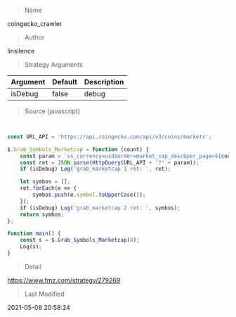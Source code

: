 
> Name

coingecko_crawler

> Author

linsilence



> Strategy Arguments



|Argument|Default|Description|
|----|----|----|
|isDebug|false|debug|


> Source (javascript)

``` javascript
  

const URL_API = 'https://api.coingecko.com/api/v3/coins/markets';

$.Grab_Symbols_Marketcap = function (count) {
    const param = `vs_currency=usd&order=market_cap_desc&per_page=${count}&page=1&sparkline=false`;
    const ret = JSON.parse(HttpQuery(URL_API + '?' + param));
    if (isDebug) Log('grab_marketcap 1 ret: ', ret);

    let symbos = [];
    ret.forEach(e => {
        symbos.push(e.symbol.toUpperCase());
    });
    if (isDebug) Log('grab_marketcap 2 ret: ', symbos);
    return symbos;
};

function main() {
    const s = $.Grab_Symbols_Marketcap(4);
    Log(s);
}
```

> Detail

https://www.fmz.com/strategy/279269

> Last Modified

2021-05-08 20:58:24
